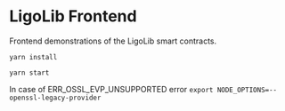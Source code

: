 # LigoLib Frontend

Frontend demonstrations of the LigoLib smart contracts.
```
yarn install 
```

```
yarn start
```
In case of ERR_OSSL_EVP_UNSUPPORTED error
```export NODE_OPTIONS=--openssl-legacy-provider```